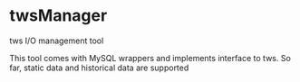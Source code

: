 twsManager
==========

tws I/O management tool

This tool comes with MySQL wrappers and implements interface to tws.
So far, static data and historical data are supported

